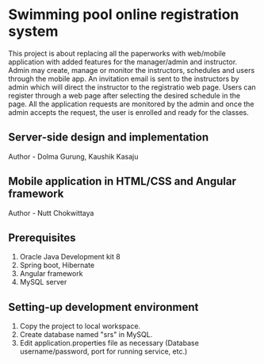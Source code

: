 # Swimming pool online registration system
This project is about replacing all the paperworks with web/mobile application with added features for the manager/admin and instructor. Admin may create, manage or monitor the instructors, schedules and users through the mobile app. An invitation email is sent to the instructors by admin which will direct the instructor to the registratio web page. Users can register through a web page after selecting the desired schedule in the page. All the application requests are monitored by the admin and once the admin accepts the request, the user is enrolled and ready for the classes.

## Server-side design and implementation
Author - Dolma Gurung, Kaushik Kasaju

## Mobile application in HTML/CSS and Angular framework
Author - Nutt Chokwittaya

## Prerequisites
1. Oracle Java Development kit 8
2. Spring boot, Hibernate
3. Angular framework
4. MySQL server

## Setting-up development environment
1. Copy the project to local workspace.
2. Create database named "srs" in MySQL.
3. Edit application.properties file as necessary (Database username/password, port for running service, etc.)
